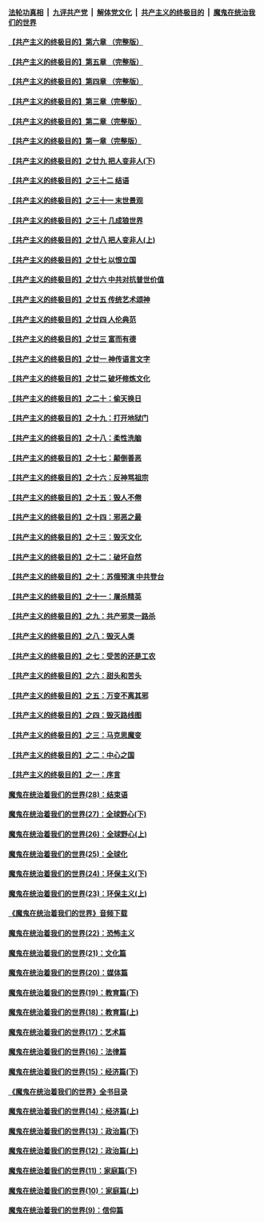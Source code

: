 ####  [法轮功真相](../../../../basic/blob/master/README.md?t=06191931) &nbsp;|&nbsp; [九评共产党](../../../../9ping.md/blob/master/README.md?t=06191931) &nbsp;|&nbsp; [解体党文化](../../../../jtdwh.md/blob/master/README.md?t=06191931)  &nbsp;|&nbsp; [共产主义的终极目的](../../../../gczydzjmd.md/blob/master/README.md?t=06191931) &nbsp;|&nbsp; [魔鬼在统治我们的世界](../../../../mgztzwmdsj.md/blob/master/README.md?t=06191931) 

#### [【共产主义的终极目的】第六章 （完整版）](../pages/nsc422/n11428913.md?t=06191931) 

#### [【共产主义的终极目的】第五章 （完整版）](../pages/nsc422/n11428912.md?t=06191931) 

#### [【共产主义的终极目的】第四章 （完整版）](../pages/nsc422/n11428907.md?t=06191931) 

#### [【共产主义的终极目的】第三章（完整版）](../pages/nsc422/n11428848.md?t=06191931) 

#### [【共产主义的终极目的】第二章（完整版）](../pages/nsc422/n11428831.md?t=06191931) 

#### [【共产主义的终极目的】第一章（完整版）](../pages/nsc422/n11417651.md?t=06191931) 

#### [【共产主义的终极目的】之廿九 把人变非人(下)](../pages/nsc422/n11344140.md?t=06191931) 

#### [【共产主义的终极目的】之三十二 结语](../pages/nsc422/n11360535.md?t=06191931) 

#### [【共产主义的终极目的】之三十一 末世景观](../pages/nsc422/n11351129.md?t=06191931) 

#### [【共产主义的终极目的】之三十 几成狼世界](../pages/nsc422/n11348280.md?t=06191931) 

#### [【共产主义的终极目的】之廿八 把人变非人(上)](../pages/nsc422/n11340492.md?t=06191931) 

#### [【共产主义的终极目的】之廿七 以恨立国](../pages/nsc422/n11336944.md?t=06191931) 

#### [【共产主义的终极目的】之廿六 中共对抗普世价值](../pages/nsc422/n11324785.md?t=06191931) 

#### [【共产主义的终极目的】之廿五 传统艺术颂神](../pages/nsc422/n11296396.md?t=06191931) 

#### [【共产主义的终极目的】之廿四 人伦典范](../pages/nsc422/n11296397.md?t=06191931) 

#### [【共产主义的终极目的】之廿三 富而有德](../pages/nsc422/n11283598.md?t=06191931) 

#### [【共产主义的终极目的】之廿一 神传语言文字](../pages/nsc422/n11263265.md?t=06191931) 

#### [【共产主义的终极目的】之廿二 破坏修炼文化](../pages/nsc422/n11245728.md?t=06191931) 

#### [【共产主义的终极目的】之二十：偷天换日](../pages/nsc422/n11238846.md?t=06191931) 

#### [【共产主义的终极目的】之十九：打开地狱门](../pages/nsc422/n11206376.md?t=06191931) 

#### [【共产主义的终极目的】之十八：柔性洗脑](../pages/nsc422/n11199994.md?t=06191931) 

#### [【共产主义的终极目的】之十七：颠倒善恶](../pages/nsc422/n11179782.md?t=06191931) 

#### [【共产主义的终极目的】之十六：反神骂祖宗](../pages/nsc422/n11166798.md?t=06191931) 

#### [【共产主义的终极目的】之十五：毁人不倦](../pages/nsc422/n11166792.md?t=06191931) 

#### [【共产主义的终极目的】之十四：邪恶之最](../pages/nsc422/n11150249.md?t=06191931) 

#### [【共产主义的终极目的】之十三：毁灭文化](../pages/nsc422/n11135227.md?t=06191931) 

#### [【共产主义的终极目的】之十二：破坏自然](../pages/nsc422/n11135214.md?t=06191931) 

#### [【共产主义的终极目的】之十：苏俄预演 中共登台](../pages/nsc422/n11118424.md?t=06191931) 

#### [【共产主义的终极目的】之十一：屠杀精英](../pages/nsc422/n11118442.md?t=06191931) 

#### [【共产主义的终极目的】之九：共产邪灵一路杀](../pages/nsc422/n11114139.md?t=06191931) 

#### [【共产主义的终极目的】之八：毁灭人类](../pages/nsc422/n11108503.md?t=06191931) 

#### [【共产主义的终极目的】之七：受苦的还是工农](../pages/nsc422/n11101809.md?t=06191931) 

#### [【共产主义的终极目的】之六：甜头和苦头](../pages/nsc422/n11096971.md?t=06191931) 

#### [【共产主义的终极目的】之五：万变不离其邪](../pages/nsc422/n11091285.md?t=06191931) 

#### [【共产主义的终极目的】之四：毁灭路线图](../pages/nsc422/n11086284.md?t=06191931) 

#### [【共产主义的终极目的】之三：马克思魔变](../pages/nsc422/n11061941.md?t=06191931) 

#### [【共产主义的终极目的】之二：中心之国](../pages/nsc422/n11047728.md?t=06191931) 

#### [【共产主义的终极目的】之一：序言](../pages/nsc422/n11086077.md?t=06191931) 

#### [魔鬼在统治着我们的世界(28)：结束语](../pages/nsc422/n10936246.md?t=06191931) 

#### [魔鬼在统治着我们的世界(27)：全球野心(下)](../pages/nsc422/n10928319.md?t=06191931) 

#### [魔鬼在统治着我们的世界(26)：全球野心(上)](../pages/nsc422/n10900318.md?t=06191931) 

#### [魔鬼在统治着我们的世界(25)：全球化](../pages/nsc422/n10788205.md?t=06191931) 

#### [魔鬼在统治着我们的世界(24)：环保主义(下)](../pages/nsc422/n10695307.md?t=06191931) 

#### [魔鬼在统治着我们的世界(23)：环保主义(上)](../pages/nsc422/n10688613.md?t=06191931) 

#### [《魔鬼在统治着我们的世界》音频下载](../pages/nsc422/n10635553.md?t=06191931) 

#### [魔鬼在统治着我们的世界(22)：恐怖主义](../pages/nsc422/n10614727.md?t=06191931) 

#### [魔鬼在统治着我们的世界(21)：文化篇](../pages/nsc422/n10597706.md?t=06191931) 

#### [魔鬼在统治着我们的世界(20)：媒体篇](../pages/nsc422/n10586579.md?t=06191931) 

#### [魔鬼在统治着我们的世界(19)：教育篇(下)](../pages/nsc422/n10564808.md?t=06191931) 

#### [魔鬼在统治着我们的世界(18)：教育篇(上)](../pages/nsc422/n10526970.md?t=06191931) 

#### [魔鬼在统治着我们的世界(17)：艺术篇](../pages/nsc422/n10499093.md?t=06191931) 

#### [魔鬼在统治着我们的世界(16)：法律篇](../pages/nsc422/n10485969.md?t=06191931) 

#### [魔鬼在统治着我们的世界(15)：经济篇(下)](../pages/nsc422/n10469975.md?t=06191931) 

#### [《魔鬼在统治着我们的世界》全书目录](../pages/nsc422/n10464261.md?t=06191931) 

#### [魔鬼在统治着我们的世界(14)：经济篇(上)](../pages/nsc422/n10457370.md?t=06191931) 

#### [魔鬼在统治着我们的世界(13)：政治篇(下)](../pages/nsc422/n10448270.md?t=06191931) 

#### [魔鬼在统治着我们的世界(12)：政治篇(上)](../pages/nsc422/n10444576.md?t=06191931) 

#### [魔鬼在统治着我们的世界(11)：家庭篇(下)](../pages/nsc422/n10440961.md?t=06191931) 

#### [魔鬼在统治着我们的世界(10)：家庭篇(上)](../pages/nsc422/n10435448.md?t=06191931) 

#### [魔鬼在统治着我们的世界(9)：信仰篇](../pages/nsc422/n10432159.md?t=06191931) 

